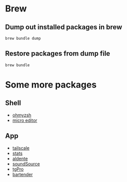 # Brew
## Dump out installed packages in brew
```brew bundle dump```

## Restore packages from dump file
```brew bundle```

# Some more packages
## Shell
- [ohmyzsh](https://github.com/ohmyzsh/ohmyzsh)
- [micro editor](https://github.com/zyedidia/micro)

## App
- [tailscale](https://tailscale.com/)
- [stats](https://github.com/exelban/stats)
- [aldente](https://github.com/AppHouseKitchen/AlDente-Charge-Limiter)
- [soundSource](https://rogueamoeba.com/soundsource/)
- [tgPro](https://www.tunabellysoftware.com/tgpro/)
- [bartender](https://www.macbartender.com/)
